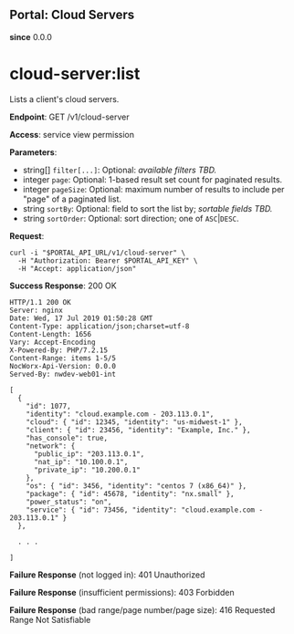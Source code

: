 Portal: Cloud Servers
---------------------

**since** 0.0.0

cloud-server:list
=================

Lists a client's cloud servers.

**Endpoint**:  GET /v1/cloud-server

**Access**: service view permission

**Parameters**:
- string[] `filter[...]`: Optional: _available filters TBD._
- integer `page`: Optional: 1-based result set count for paginated results.
- integer `pageSize`: Optional: maximum number of results to include per "page" of a paginated list.
- string `sortBy`: Optional: field to sort the list by; _sortable fields TBD._
- string `sortOrder`: Optional: sort direction; one of `ASC`|`DESC`.

**Request**:
```
curl -i "$PORTAL_API_URL/v1/cloud-server" \
  -H "Authorization: Bearer $PORTAL_API_KEY" \
  -H "Accept: application/json"
```

**Success Response**: 200 OK
```
HTTP/1.1 200 OK
Server: nginx
Date: Wed, 17 Jul 2019 01:50:28 GMT
Content-Type: application/json;charset=utf-8
Content-Length: 1656
Vary: Accept-Encoding
X-Powered-By: PHP/7.2.15
Content-Range: items 1-5/5
NocWorx-Api-Version: 0.0.0
Served-By: nwdev-web01-int

[
  {
    "id": 1077,
    "identity": "cloud.example.com - 203.113.0.1",
    "cloud": { "id": 12345, "identity": "us-midwest-1" },
    "client": { "id": 23456, "identity": "Example, Inc." },
    "has_console": true,
    "network": {
      "public_ip": "203.113.0.1",
      "nat_ip": "10.100.0.1",
      "private_ip": "10.200.0.1"
    },
    "os": { "id": 3456, "identity": "centos 7 (x86_64)" },
    "package": { "id": 45678, "identity": "nx.small" },
    "power_status": "on",
    "service": { "id": 73456, "identity": "cloud.example.com - 203.113.0.1" }
  },

  . . .

]
```

**Failure Response** (not logged in): 401 Unauthorized

**Failure Response** (insufficient permissions): 403 Forbidden

**Failure Response** (bad range/page number/page size): 416 Requested Range Not Satisfiable
